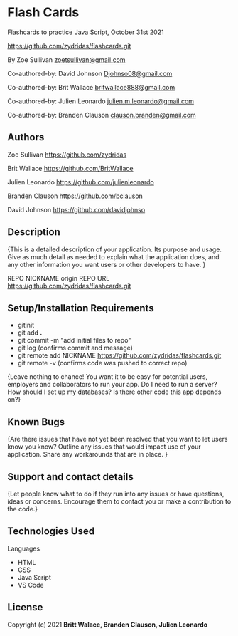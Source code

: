 # Flash Cards

Flashcards to practice Java Script, October 31st 2021

<https://github.com/zydridas/flashcards.git>

By Zoe Sullivan <zoetsullivan@gmail.com>

Co-authored-by: David Johnson <Djohnso08@gmail.com>

Co-authored-by: Brit Wallace <britwallace888@gmail.com>

Co-authored-by: Julien Leonardo <julien.m.leonardo@gmail.com>

Co-authored-by: Branden Clauson <clauson.branden@gmail.com>

## Authors

Zoe Sullivan <https://github.com/zydridas>

Brit Wallace <https://github.com/BritWallace>

Julien Leonardo <https://github.com/julienleonardo>

Branden Clauson <https://github.com/bclauson>

David Johnson <https://github.com/davidjohnso>

## Description

{This is a detailed description of your application. Its purpose and usage. Give as much detail as needed to explain what the application does, and any other information you want users or other developers to have. }

REPO NICKNAME origin
REPO URL <https://github.com/zydridas/flashcards.git>

## Setup/Installation Requirements

* gitinit
* git add **.**
* git commit -m "add initial files to repo"
* git log (confirms commit and message)
* git remote add NICKNAME <https://github.com/zydridas/flashcards.git>
* git remote -v (confirms code was pushed to correct repo)

{Leave nothing to chance! You want it to be easy for potential users, employers and collaborators to run your app. Do I need to run a server? How should I set up my databases? Is there other code this app depends on?}

## Known Bugs

{Are there issues that have not yet been resolved that you want to let users know you know? Outline any issues that would impact use of your application. Share any workarounds that are in place. }

## Support and contact details

{Let people know what to do if they run into any issues or have questions, ideas or concerns. Encourage them to contact you or make a contribution to the code.}

## Technologies Used

Languages

* HTML
* CSS
* Java Script
* VS Code

## License

Copyright (c) 2021 **Britt Walace, Branden Clauson, Julien Leonardo**
